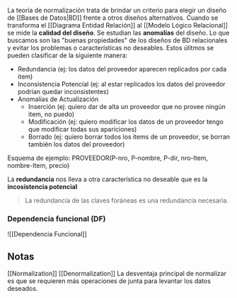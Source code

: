 La teoría de normalización trata de brindar un criterio para elegir un diseño de [[Bases de Datos|BD]] frente a otros diseños alternativos. Cuando se transforma el [[Diagrama Entidad Relación]] al [[Modelo Lógico Relacional]] se mide la **calidad del diseño**. Se estudian las **anomalías** del diseño. Lo que buscamos son las "buenas propiedades" de los diseños de BD relacionales y evitar los problemas o características no deseables. Estos úlitmos se pueden clasificar de la siguiente manera:

* Redundancia (ej: los datos del proveedor aparecen replicados por cada item)
* Inconsistencia Potencial (ej: al estar replicados los datos del proveedor podrían quedar inconsistentes)
* Anomalías de Actualización
	* Inserción (ej: quiero dar de alta un proveedor que no provee ningún item, no puedo)
	* Modificación (ej: quiero modificar los datos de un proveedor tengo que modificar todas sus apariciones)
	* Borrado (ej: quiero borrar todos los items de un proveedor, se borran también los datos del proveedor)

Esquema de ejemplo:
PROVEEDOR(P-nro, P-nombre, P-dir, nro-Item, nombre-Item, precio)

La **redundancia** nos lleva a otra característica no deseable que es la **incosistencia potencial**

> La redundancia de las claves foráneas es una redundancia necesaria.

### Dependencia funcional (DF)
![[Dependencia Funcional]]

## Notas
[[Normalization]] [[Denormalization]]
La desventaja principal de normalizar es que se requieren más operaciones de junta para levantar los datos deseados.